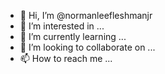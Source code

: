 - 👋 Hi, I’m @normanleefleshmanjr
- 👀 I’m interested in ...
- 🌱 I’m currently learning ...
- 💞️ I’m looking to collaborate on ...
- 📫 How to reach me ...

<!---
normanleefleshmanjr/normanleefleshmanjr is a ✨ special ✨ repository because its `README.md` (this file) appears on your GitHub profile.
You can click the Preview link to take a look at your changes.
--->
